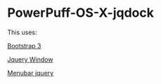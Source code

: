 # PowerPuff-OS-X-jqdock
This uses:

[Bootstrap 3](https://getbootstrap.com/docs/3.3/)

[Jquery Window](http://fstoke.me/jquery/window/)

[Menubar jquery](https://www.script-tutorials.com/click-action-css3-dropdown-menu-with-jquery/)